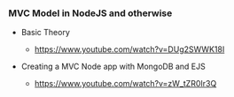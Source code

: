 ### MVC Model in NodeJS and otherwise

- Basic Theory
    - https://www.youtube.com/watch?v=DUg2SWWK18I

- Creating a MVC Node app with MongoDB and EJS
    - https://www.youtube.com/watch?v=zW_tZR0Ir3Q